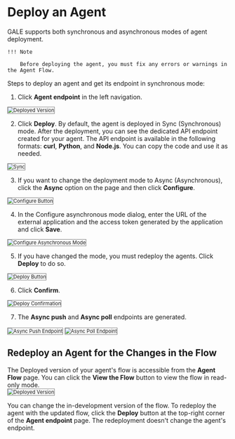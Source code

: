 # Deploy an Agent

GALE supports both synchronous and asynchronous modes of agent deployment.

    !!! Note

        Before deploying the agent, you must fix any errors or warnings in the Agent Flow.

 Steps to deploy an agent and get its endpoint in synchronous mode:

1. Click **Agent endpoint** in the left navigation.  
<img src="../images/agents-endpoint.png" alt="Deployed Version" title="Deployed Version" style="border: 1px solid gray; zoom:80%;">

2. Click **Deploy**. By default, the agent is deployed in Sync (Synchronous) mode. After the deployment, you can see the dedicated API endpoint created for your agent. The API endpoint is available in the following formats: **curl**, **Python**, and **Node.js**. You can copy the code and use it as needed.  
<img src="../images/sync-agent-endpoint.png" alt="Sync" title="Sync" style="border: 1px solid gray; zoom:80%;">

3. If you want to change the deployment mode to Async (Asynchronous), click the **Async** option on the page and then click **Configure**.  
<img src="../images/configure-button.png" alt="Configure Button" title="Configure Button" style="border: 1px solid gray; zoom:80%;">

4. In the Configure asynchronous mode dialog, enter the URL of the external application and the access token generated by the application and click **Save**.  
<img src="../images/configure-asynchronous-mode-popup.png" alt="Configure Asynchronous Mode" title="Configure Asynchronous Mode" style="border: 1px solid gray; zoom:80%;">

5. If you have changed the mode, you must redeploy the agents. Click **Deploy** to do so.  
<img src="../images/deploy-button.png" alt="Deploy Button" title="Deploy Button" style="border: 1px solid gray; zoom:80%;">

6. Click **Confirm**.  
<img src="../images/deploy-confirmation.png" alt="Deploy Confirmation" title="Deploy Confirmation" style="border: 1px solid gray; zoom:80%;">

7. The **Async push** and **Async poll** endpoints are generated.  
<img src="../images/async-push-endpoint.png" alt="Async Push Endpoint" title="Existing Push Endpoint" style="border: 1px solid gray; zoom:80%;">  
<img src="../images/async-poll-endpoint.png" alt="Async Poll Endpoint" title="Async Poll Endpoint" style="border: 1px solid gray; zoom:80%;">

## Redeploy an Agent for the Changes in the Flow

The Deployed version of your agent's flow is accessible from the **Agent Flow** page. You can click the **View the Flow** button to view the flow in read-only mode.  
<img src="../images/deployed-version.png" alt="Deployed Version" title="Deployed Version" style="border: 1px solid gray; zoom:80%;">

You can change the in-development version of the flow. To redeploy the agent with the updated flow, click the **Deploy** button at the top-right corner of the **Agent endpoint** page. The redeployment doesn't change the agent's endpoint.